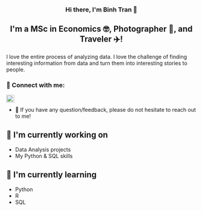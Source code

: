 <h3 align="center">
Hi there, I'm Binh Tran</a> 👋
</h3>

<h2 align="center">
I'm a MSc in Economics 🤓, Photographer 📸, and Traveler ✈️!
</h2> 

I love the entire process of analyzing data. I love the challenge of finding interesting information from data and turn them into interesting stories to people.

### 🤝 Connect with me:

<a href="https://www.linkedin.com/in/binh-tran-b6233b62/"><img align="left" src="https://raw.githubusercontent.com/yushi1007/yushi1007/main/images/linkedin.svg" alt="Binh Tran | LinkedIn" width="21px"/></a>
</a>
</br>
- 💬 If you have any question/feedback, please do not hesitate to reach out to me!

## 🔭 I'm currently working on

- Data Analysis projects
- My Python & SQL skills

## 🌱 I'm currently learning

- Python
- R
- SQL 
<!---
kbtran93/kbtran93 is a ✨ special ✨ repository because its `README.md` (this file) appears on your GitHub profile.
You can click the Preview link to take a look at your changes.
--->
